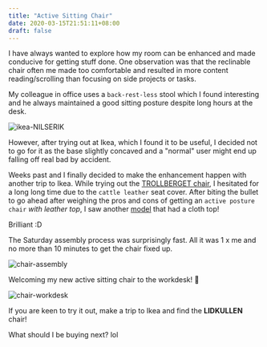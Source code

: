```yaml
---
title: "Active Sitting Chair"
date: 2020-03-15T21:51:11+08:00
draft: false
---
```


I have always wanted to explore how my room can be enhanced and made conducive for getting stuff done. One observation was that the reclinable chair often me made too comfortable and resulted in more content reading/scrolling than focusing on side projects or tasks. 

My colleague in office uses a `back-rest-less` stool which I found interesting and he always maintained a good sitting posture despite long hours at the desk.

![ikea-NILSERIK](https://www.ikea.com/sg/en/images/products/nilserik-standing-support-white-vissle-grey__0727399_PE735651_S5.JPG?f=xxl)

However, after trying out at Ikea, which I found it to be useful, I decided not to go for it as the base slightly concaved and a "normal" user might end up falling off real bad by accident.

Weeks past and I finally decided to make the enhancement happen with another trip to Ikea. While trying out the [TROLLBERGET chair](https://www.ikea.com/sg/en/p/trollberget-active-sit-stand-support-glose-black-80388257/), I hesitated for a long long time due to the `cattle leather` seat cover. After biting the bullet to go ahead after weighing the pros and cons of getting an `active posture chair` _with leather top_, I saw another [model](https://www.ikea.com/sg/en/p/lidkullen-active-sit-stand-support-gunnared-beige-80445781/) that had a cloth top! 

Brilliant :D

The Saturday assembly process was surprisingly fast. All it was 1 x me and no more than 10 minutes to get the chair fixed up.  

![chair-assembly](/img/active-sitting-chair/chair-assembly.jpg)

Welcoming my new active sitting chair to the workdesk! 🎉

![chair-workdesk](/img/active-sitting-chair/chair-workdesk.jpg)



If you are keen to try it out, make a trip to Ikea and find the **LIDKULLEN** chair!

What should I be buying next? lol